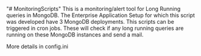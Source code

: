 "# MonitoringScripts"
This is a monitoring/alert tool for Long Running queries in MongoDB.
The Enterprise Application Setup for which this script was developed have 3 MongoDB deployments.
This scripts can be triggered in cron jobs. These will check if any long running queries are running on these MongoDB instances and send a mail.

More details in config.ini
